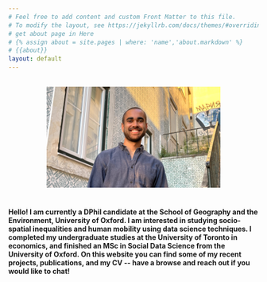 ```yaml
---
# Feel free to add content and custom Front Matter to this file.
# To modify the layout, see https://jekyllrb.com/docs/themes/#overriding-theme-defaults
# get about page in Here
# {% assign about = site.pages | where: 'name','about.markdown' %}
# {{about}}
layout: default
---
```


<br/>

<div style="text-align: center;"><img src="static/prof_pic.jpg" width="350"  /></div>

<br/>

#### Hello! I am currently a DPhil candidate at the School of Geography and the Environment, University of Oxford. I am interested in studying socio-spatial inequalities and human mobility using data science techniques. I completed my undergraduate studies at the University of Toronto in economics, and finished an MSc in Social Data Science from the University of Oxford. On this website you can find some of my recent projects, publications, and my CV -- have a browse and reach out if you would like to chat!



